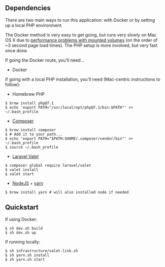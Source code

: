 ## Dependencies

There are two main ways to run this application: with Docker or by setting up a local PHP environment.

The Docker method is very easy to get going, but runs very slowly on Mac OS X due to [performance problems with mounted volumes](https://github.com/docker/for-mac/issues/77) (on the order of ~3 second page load times).
The PHP setup is more involved, but very fast once done.

If going the Docker route, you'll need...

- Docker

If going with a local PHP installation, you'll need (Mac-centric instructions to follow):

- Homebrew PHP

```
$ brew install php@7.1
$ echo 'export PATH="/usr/local/opt/php@7.1/bin:$PATH"' >> ~/.bash_profile
```

- [Composer](https://getcomposer.org/)

```
$ brew install composer
$ # Add it to your path...
$ echo 'export PATH="$PATH:$HOME/.composer/vendor/bin"' >> ~/.bash_profile
$ source ~/.bash_profile
```

- [Laravel Valet](https://laravel.com/docs/5.8/valet)

```
$ composer global require laravel/valet
$ valet install
$ valet start
```

- [NodeJS](https://nodejs.org/en/download/) + [yarn](https://yarnpkg.com/lang/en/docs/install/)

```
$ brew install yarn # will also installed node if needed
```

## Quickstart

If using Docker:

```
$ sh dev.sh build
$ sh dev.sh up
```

If running locally:

```
$ sh infrastructure/valet-link.sh
$ sh yarn.sh install
$ sh yarn.sh start
```
